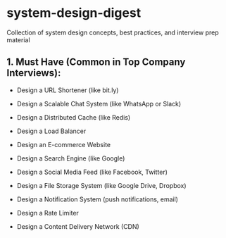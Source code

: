 # system-design-digest
Collection of system design concepts, best practices, and interview prep material

## 1. Must Have (Common in Top Company Interviews):
- Design a URL Shortener (like bit.ly)

- Design a Scalable Chat System (like WhatsApp or Slack)

- Design a Distributed Cache (like Redis)

- Design a Load Balancer

- Design an E-commerce Website

- Design a Search Engine (like Google)

- Design a Social Media Feed (like Facebook, Twitter)

- Design a File Storage System (like Google Drive, Dropbox)

- Design a Notification System (push notifications, email)

- Design a Rate Limiter

- Design a Content Delivery Network (CDN)
